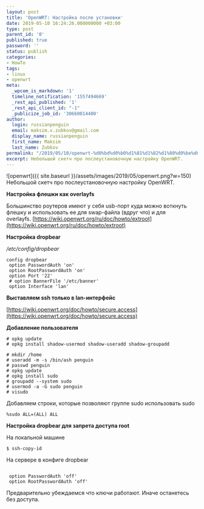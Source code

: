 ```yaml
---
layout: post
title: 'OpenWRT: Настройка после установки'
date: 2019-05-10 16:24:26.000000000 +03:00
type: post
parent_id: '0'
published: true
password: ''
status: publish
categories:
- HowTo
tags:
- linux
- openwrt
meta:
  _wpcom_is_markdown: '1'
  timeline_notification: '1557494669'
  _rest_api_published: '1'
  _rest_api_client_id: "-1"
  _publicize_job_id: '30660014400'
author:
  login: russianpenguin
  email: maksim.v.zubkov@gmail.com
  display_name: russianpenguin
  first_name: Maksim
  last_name: Zubkov
permalink: "/2019/05/10/openwrt-%d0%bd%d0%b0%d1%81%d1%82%d1%80%d0%be%d0%b9%d0%ba%d0%b0-%d0%bf%d0%be%d1%81%d0%bb%d0%b5-%d1%83%d1%81%d1%82%d0%b0%d0%bd%d0%be%d0%b2%d0%ba%d0%b8/"
excerpt: Небольшой скетч про послеустановочную настройку OpenWRT.
---
```

![openwrt]({{ site.baseurl }}/assets/images/2019/05/openwrt.png?w=150) Небольшой скетч про послеустановочную настройку OpenWRT.

**Настройка флешки как overlayfs**

Большинство роутеров имеют у себя usb-порт куда можно воткнуть флешку и использовать ее для swap-файла (вдруг что) и для overlayfs.&nbsp;[https://wiki.openwrt.org/ru/doc/howto/extroot](https://wiki.openwrt.org/ru/doc/howto/extroot)

**Настройка dropbear**

_/etc/config/dropbear_

```
config dropbear  
 option PasswordAuth 'on'  
 option RootPasswordAuth 'on'  
 option Port '22'  
 # option BannerFile '/etc/banner'  
 option Interface 'lan'  

```

**Выставляем ssh только в lan-интерфейс**

[https://wiki.openwrt.org/doc/howto/secure.access](https://wiki.openwrt.org/doc/howto/secure.access)

**Добавление пользователя**

```
# opkg update  
# opkg install shadow-usermod shadow-useradd shadow-groupadd
```

```
# mkdir /home  
# useradd -m -s /bin/ash penguin  
# passwd penguin  
# opkg update  
# opkg install sudo  
# groupadd --system sudo  
# usermod -a -G sudo penguin  
# visudo
```

Добавляем строки, которые позволяют группе sudo использовать sudo

```shell
%sudo ALL=(ALL) ALL
```

**Настройка dropbear для запрета доступа root**

На локальной машине

```shell
$ ssh-copy-id 
```

На сервере в конфиге dropbear

```
  
 option PasswordAuth 'off'  
 option RootPasswordAuth 'off'  

```

Предварительно убеждаемся что ключи работают. Иначе останетесь без доступа.

